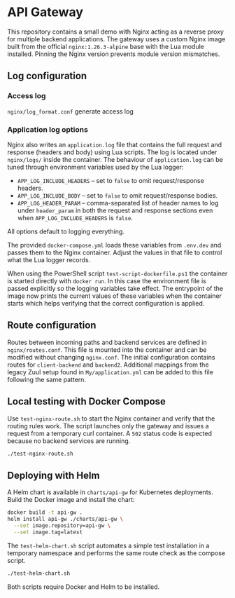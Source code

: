 # API Gateway

This repository contains a small demo with Nginx acting as a reverse proxy for multiple backend applications. The gateway uses a custom Nginx image built from the official `nginx:1.26.3-alpine` base with the Lua module installed. Pinning the Nginx version prevents module version mismatches.

## Log configuration

### Access log

`nginx/log_format.conf` generate access log  


### Application log options

Nginx also writes an `application.log` file that contains the full request and response (headers and body) using Lua scripts. The log is located under `nginx/logs/` inside the container.
The behaviour of `application.log` can be tuned through environment variables used by
the Lua logger:

* `APP_LOG_INCLUDE_HEADERS` – set to `false` to omit request/response headers.
* `APP_LOG_INCLUDE_BODY` – set to `false` to omit request/response bodies.
* `APP_LOG_HEADER_PARAM` – comma-separated list of header names to log under
  `header_param` in both the request and response sections even when
  `APP_LOG_INCLUDE_HEADERS` is `false`.

All options default to logging everything.

The provided `docker-compose.yml` loads these variables from `.env.dev` and
passes them to the Nginx container. Adjust the values in that file to control
what the Lua logger records.

When using the PowerShell script `test-script-dockerfile.ps1` the container is
started directly with `docker run`. In this case the environment file is passed
explicitly so the logging variables take effect. The entrypoint of the image now
prints the current values of these variables when the container starts which
helps verifying that the correct configuration is applied.


## Route configuration

Routes between incoming paths and backend services are defined in `nginx/routes.conf`. This file is mounted into the container and can be modified without changing `nginx.conf`. The initial configuration contains routes for `client-backend` and `backend2`. Additional mappings from the legacy Zuul setup found in `My/application.yml` can be added to this file following the same pattern.

## Local testing with Docker Compose

Use `test-nginx-route.sh` to start the Nginx container and verify that the routing rules work. The script launches only the gateway and issues a request from a temporary curl container. A `502` status code is expected because no backend services are running.

```bash
./test-nginx-route.sh
```

## Deploying with Helm

A Helm chart is available in `charts/api-gw` for Kubernetes deployments. Build the Docker image and install the chart:

```bash
docker build -t api-gw .
helm install api-gw ./charts/api-gw \
  --set image.repository=api-gw \
  --set image.tag=latest
```

The `test-helm-chart.sh` script automates a simple test installation in a temporary namespace and performs the same route check as the compose script.

```bash
./test-helm-chart.sh
```

Both scripts require Docker and Helm to be installed.
